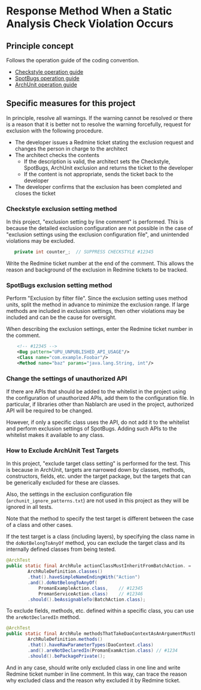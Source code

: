 # Response Method When a Static Analysis Check Violation Occurs

## Principle concept

Follows the operation guide of the coding convention.

- [Checkstyle operation guide](../../PGUT_Phase/proman-style-guide/java/staticanalysis/checkstyle/docs/Ops-Rule.md)
- [SpotBugs operation guide](../../PGUT_Phase/proman-style-guide/java/staticanalysis/spotbugs/docs/Ops-Rule.md)
- [ArchUnit operation guide](../../PGUT_Phase/proman-style-guide/java/staticanalysis/archunit/docs/Ops-Rule.md)

## Specific measures for this project

In principle, resolve all warnings. 
If the warning cannot be resolved or there is a reason that it is better not to resolve the warning forcefully, 
request for exclusion with the following procedure.

- The developer issues a Redmine ticket stating the exclusion request and changes the person in charge to the architect
- The architect checks the contents
  - If the description is valid, the architect sets the Checkstyle, SpotBugs, ArchUnit exclusion and returns the ticket to the developer
  - If the content is not appropriate, sends the ticket back to the developer
- The developer confirms that the exclusion has been completed and closes the ticket

### Checkstyle exclusion setting method

In this project, "exclusion setting by line comment" is performed. 
This is because the detailed exclusion configuration are not possible in the case of "exclusion settings using the exclusion configuration file",
and unintended violations may be excluded.

``` java
   private int counter_;  // SUPPRESS CHECKSTYLE #12345
```

Write the Redmine ticket number at the end of the comment.
This allows the reason and background of the exclusion in Redmine tickets to be tracked.

### SpotBugs exclusion setting method

Perform "Exclusion by filter file". 
Since the exclusion setting uses method units, split the method in advance to minimize the exclusion range.
If large methods are included in exclusion settings, then other violations may be included and can be the cause for oversight.

When describing the exclusion settings, enter the Redmine ticket number in the comment.

``` xml
    <!-- #12345 -->
    <Bug pattern="UPU_UNPUBLISHED_API_USAGE"/>
    <Class name="com.example.Foobar"/>
    <Method name="baz" params="java.lang.String, int"/>
```

### Change the settings of unauthorized API

If there are APIs that should be added to the whitelist in the project using the configuration of unauthorized APIs, add them to the configuration file.
In particular, if libraries other than Nablarch are used in the project, authorized API will be required to be changed.

However, if only a specific class uses the API, do not add it to the whitelist and perform exclusion settings of SpotBugs. 
Adding such APIs to the whitelist makes it available to any class.

### How to Exclude ArchUnit Test Targets

In this project, "exclude target class setting" is performed for the test.
This is because in ArchUnit, targets are narrowed down by classes, methods, constructors, fields, etc. under the target package, but the targets that can be generically excluded for these are classes.

Also, the settings in the exclusion configuration file (`archunit_ignore_patterns.txt`) are not used in this project as they will be ignored in all tests.

Note that the method to specify the test target is different between the case of a class and other cases.

If the test target is a class (including layers), by specifying the class name in the `doNotBelongToAnyOf` method, you can exclude the target class and its internally defined classes from being tested.

``` java
@ArchTest
public static final ArchRule actionClassMustInheritFromBatchAction. =
        ArchRuleDefinition.classes()
        .that().haveSimpleNameEndingWith("Action")
        .and().doNotBelongToAnyOf(
            PromanExampleAction.class,    // #12345
            PromanServiceAction.class)    // #12346
        .should().beAssignableTo(BatchAction.class);
```

To exclude fields, methods, etc. defined within a specific class, you can use the `areNotDeclaredIn` method.

``` java
@ArchTest
public static final ArchRule methodsThatTakeDaoContextAsAnArgumentMustBePackagePrivate =
        ArchRuleDefinition.methods()
        .that().haveRawParameterTypes(DaoContext.class)
        .and().areNotDeclaredIn(PromanExamAction.class) // #1234
        .should().bePackagePrivate();
```

And in any case, should write only excluded class in one line and write Redmine ticket number in line comment.
In this way, can trace the reason why excluded class and the reason why excluded it by Redmine ticket.